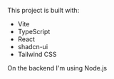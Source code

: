 

This project is built with:

- Vite
- TypeScript
- React
- shadcn-ui
- Tailwind CSS

On the backend I'm using Node.js
